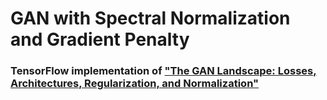 # GAN with Spectral Normalization and Gradient Penalty

### TensorFlow implementation of ["The GAN Landscape: Losses, Architectures, Regularization, and Normalization"](https://arxiv.org/pdf/1807.04720.pdf)
